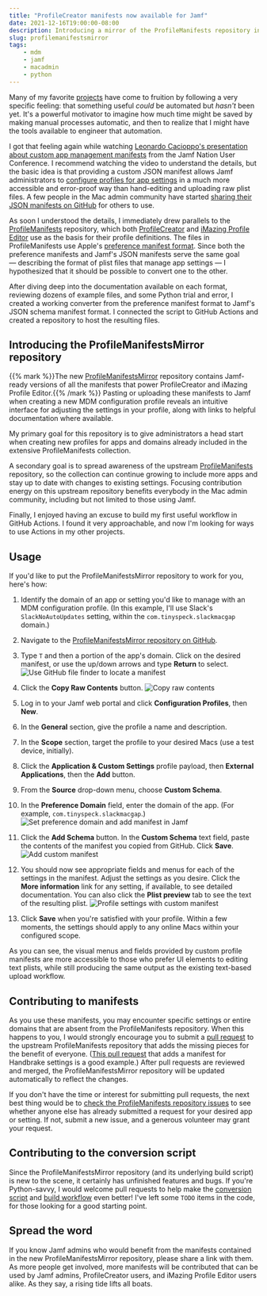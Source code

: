 ```yaml
---
title: "ProfileCreator manifests now available for Jamf"
date: 2021-12-16T19:00:00-08:00
description: Introducing a mirror of the ProfileManifests repository in JSON schema format, which provides Jamf administrators access to an extensive collection of manifests that can be used with the custom manifest feature of Jamf.
slug: profilemanifestsmirror
tags:
    - mdm
    - jamf
    - macadmin
    - python
---
```


Many of my favorite [projects](/projects/) have come to fruition by following a very specific feeling: that something useful _could_ be automated but _hasn't_ been yet. It's a powerful motivator to imagine how much time might be saved by making manual processes automatic, and then to realize that I might have the tools available to engineer that automation.

I got that feeling again while watching [Leonardo Cacioppo's presentation about custom app management manifests](https://www.youtube.com/watch?v=3ZdFzWBTkjg) from the Jamf Nation User Conference. I recommend watching the video to understand the details, but the basic idea is that providing a custom JSON manifest allows Jamf administrators to [configure profiles for app settings](https://developer.jamf.com/developer-guide/docs/application-and-custom-settings) in a much more accessible and error-proof way than hand-editing and uploading raw plist files. A few people in the Mac admin community have started [sharing their JSON manifests on GitHub](https://github.com/Jamf-Custom-Profile-Schemas) for others to use.

As soon I understood the details, I immediately drew parallels to the [ProfileManifests](https://github.com/ProfileManifests/ProfileManifests) repository, which both [ProfileCreator](https://github.com/ProfileCreator/ProfileCreator) and [iMazing Profile Editor](https://imazing.com/profile-editor) use as the basis for their profile definitions. The files in ProfileManifests use Apple's [preference manifest format](https://github.com/ProfileManifests/ProfileManifests/wiki/Manifest-Format). Since both the preference manifests and Jamf's JSON manifests serve the same goal — describing the format of plist files that manage app settings — I hypothesized that it should be possible to convert one to the other.

After diving deep into the documentation available on each format, reviewing dozens of example files, and some Python trial and error, I created a working converter from the preference manifest format to Jamf's JSON schema manifest format. I connected the script to GitHub Actions and created a repository to host the resulting files.

## Introducing the ProfileManifestsMirror repository

{{% mark %}}The new [ProfileManifestsMirror](https://github.com/Jamf-Custom-Profile-Schemas/ProfileManifestsMirror) repository contains Jamf-ready versions of all the manifests that power ProfileCreator and iMazing Profile Editor.{{% /mark %}} Pasting or uploading these manifests to Jamf when creating a new MDM configuration profile reveals an intuitive interface for adjusting the settings in your profile, along with links to helpful documentation where available.

My primary goal for this repository is to give administrators a head start when creating new profiles for apps and domains already included in the extensive ProfileManifests collection.

A secondary goal is to spread awareness of the upstream [ProfileManifests](https://github.com/ProfileManifests/ProfileManifests) repository, so the collection can continue growing to include more apps and stay up to date with changes to existing settings. Focusing contribution energy on this upstream repository benefits everybody in the Mac admin community, including but not limited to those using Jamf.

Finally, I enjoyed having an excuse to build my first useful workflow in GitHub Actions. I found it very approachable, and now I'm looking for ways to use Actions in my other projects.

## Usage

If you'd like to put the ProfileManifestsMirror repository to work for you, here's how:

1. Identify the domain of an app or setting you'd like to manage with an MDM configuration profile. (In this example, I'll use Slack's `SlackNoAutoUpdates` setting, within the `com.tinyspeck.slackmacgap` domain.)

1. Navigate to the [ProfileManifestsMirror repository on GitHub](https://github.com/Jamf-Custom-Profile-Schemas/ProfileManifestsMirror).

1. Type `T` and then a portion of the app's domain. Click on the desired manifest, or use the up/down arrows and type **Return** to select.
    ![Use GitHub file finder to locate a manifest](../images/profilemanifestsmirror-01.png)

1. Click the **Copy Raw Contents** button.
    ![Copy raw contents](../images/profilemanifestsmirror-02.png)

1. Log in to your Jamf web portal and click **Configuration Profiles**, then **New**.

1. In the **General** section, give the profile a name and description.

1. In the **Scope** section, target the profile to your desired Macs (use a test device, initially).

1. Click the **Application & Custom Settings** profile payload, then **External Applications**, then the **Add** button.

1. From the **Source** drop-down menu, choose **Custom Schema**.

1. In the **Preference Domain** field, enter the domain of the app. (For example, `com.tinyspeck.slackmacgap`.)
    ![Set preference domain and add manifest in Jamf](../images/profilemanifestsmirror-03.png)

1. Click the **Add Schema** button. In the **Custom Schema** text field, paste the contents of the manifest you copied from GitHub. Click **Save**.
    ![Add custom manifest](../images/profilemanifestsmirror-04.png)

1. You should now see appropriate fields and menus for each of the settings in the manifest. Adjust the settings as you desire. Click the **More information** link for any setting, if available, to see detailed documentation. You can also click the **Plist preview** tab to see the text of the resulting plist.
    ![Profile settings with custom manifest](../images/profilemanifestsmirror-05.png)

1. Click **Save** when you're satisfied with your profile. Within a few moments, the settings should apply to any online Macs within your configured scope.

As you can see, the visual menus and fields provided by custom profile manifests are more accessible to those who prefer UI elements to editing text plists, while still producing the same output as the existing text-based upload workflow.

## Contributing to manifests

As you use these manifests, you may encounter specific settings or entire domains that are absent from the ProfileManifests repository. When this happens to you, I would strongly encourage you to submit a [pull request](https://github.com/ProfileManifests/ProfileManifests/pulls) to the upstream ProfileManifests repository that adds the missing pieces for the benefit of everyone. ([This pull request](https://github.com/ProfileManifests/ProfileManifests/pull/335/files) that adds a manifest for Handbrake settings is a good example.) After pull requests are reviewed and merged, the ProfileManifestsMirror repository will be updated automatically to reflect the changes.

If you don't have the time or interest for submitting pull requests, the next best thing would be to [check the ProfileManifests repository issues](https://github.com/ProfileManifests/ProfileManifests/issues) to see whether anyone else has already submitted a request for your desired app or setting. If not, submit a new issue, and a generous volunteer may grant your request.

## Contributing to the conversion script

Since the ProfileManifestsMirror repository (and its underlying build script) is new to the scene, it certainly has unfinished features and bugs. If you're Python-savvy, I would welcome pull requests to help make the [conversion script](https://github.com/Jamf-Custom-Profile-Schemas/ProfileManifestsMirror/blob/main/build.py) and [build workflow](https://github.com/Jamf-Custom-Profile-Schemas/ProfileManifestsMirror/blob/main/.github/workflows/build.yml) even better! I've left some `TODO` items in the code, for those looking for a good starting point.

## Spread the word

If you know Jamf admins who would benefit from the manifests contained in the new ProfileManifestsMirror repository, please share a link with them. As more people get involved, more manifests will be contributed that can be used by Jamf admins, ProfileCreator users, and iMazing Profile Editor users alike. As they say, a rising tide lifts all boats.

